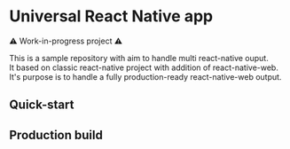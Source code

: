 # Universal React Native app
⚠ Work-in-progress project ⚠️

This is a sample repository with aim to handle multi react-native ouput.  
It based on classic react-native project with addition of react-native-web.   
It's purpose is to handle a fully production-ready react-native-web output. 


## Quick-start


## Production build